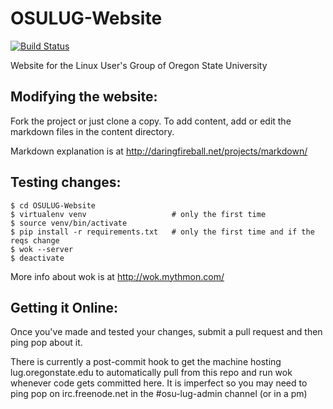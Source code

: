 OSULUG-Website
==============

[![Build
Status](https://travis-ci.org/OSULUG/OSULUG-Website.svg?branch=master)](https://travis-ci.org/OSULUG/OSULUG-Website)

Website for the Linux User's Group of Oregon State University

Modifying the website: 
----------------------

Fork the project or just clone a copy. To add content, add or edit the markdown
files in the content directory. 

Markdown explanation is at http://daringfireball.net/projects/markdown/

Testing changes:
----------------

```
$ cd OSULUG-Website
$ virtualenv venv                   # only the first time
$ source venv/bin/activate
$ pip install -r requirements.txt   # only the first time and if the reqs change
$ wok --server
$ deactivate

```

More info about wok is at http://wok.mythmon.com/

Getting it Online: 
------------------

Once you've made and tested your changes, submit a pull request and then ping
pop about it. 

There is currently a post-commit hook to get the machine hosting
lug.oregonstate.edu to automatically pull from this repo and run wok whenever
code gets committed here. It is imperfect so you may need to ping pop on
irc.freenode.net in the #osu-lug-admin channel (or in a pm)
